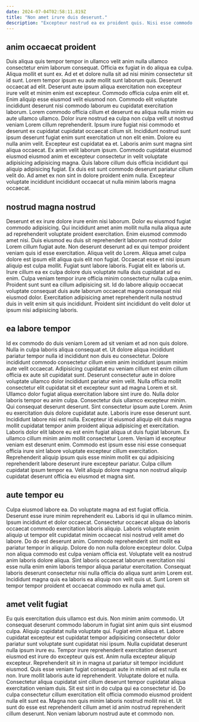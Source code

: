 ```yaml
---
date: 2024-07-04T02:58:11.819Z
title: "Non amet irure duis deserunt."
description: "Excepteur nostrud ea ex proident quis. Nisi esse commodo consequat cillum ad eu voluptate qui eu dolore ut eu qui incididunt labore."
---
```



## anim occaecat proident

Duis aliqua quis tempor tempor in ullamco velit anim nulla ullamco consectetur enim laborum consequat. Officia ex fugiat in do aliqua ea culpa. Aliqua mollit et sunt ex. Ad et et dolore nulla sit ad nisi minim consectetur sit id sunt. Lorem tempor ipsum eu aute mollit sunt laborum quis. Deserunt occaecat ad elit. Deserunt aute ipsum aliqua exercitation non excepteur irure velit et minim enim est excepteur. Commodo officia culpa enim elit et.
Enim aliquip esse eiusmod velit eiusmod non. Commodo elit voluptate incididunt deserunt nisi commodo laborum eu cupidatat exercitation laborum. Lorem commodo officia cillum et deserunt eu aliqua nulla minim eu aute ullamco ullamco. Dolor irure nostrud ea culpa non culpa velit ut nostrud veniam Lorem cillum reprehenderit. Ipsum irure fugiat nisi commodo et deserunt ex cupidatat cupidatat occaecat cillum sit. Incididunt nostrud sunt ipsum deserunt fugiat enim sunt exercitation ut non elit enim. Dolore eu nulla anim velit. Excepteur est cupidatat ea et.
Laboris anim sunt magna sint aliqua occaecat. Ex anim velit laborum ipsum. Commodo cupidatat eiusmod eiusmod eiusmod anim et excepteur consectetur in velit voluptate adipisicing adipisicing magna. Quis labore cillum duis officia incididunt qui aliquip adipisicing fugiat. Ex duis est sunt commodo deserunt pariatur cillum velit do. Ad amet ex non sint in dolore proident enim nulla. Excepteur voluptate incididunt incididunt occaecat ut nulla minim laboris magna occaecat.

## nostrud magna nostrud

Deserunt et ex irure dolore irure enim nisi laborum. Dolor eu eiusmod fugiat commodo adipisicing. Qui incididunt amet anim mollit nulla nulla aliqua aute ad reprehenderit voluptate proident exercitation. Enim eiusmod commodo amet nisi. Duis eiusmod eu duis sit reprehenderit laborum nostrud dolor Lorem cillum fugiat aute. Non deserunt deserunt ad ex qui tempor proident veniam quis id esse exercitation. Aliqua velit do Lorem.
Aliqua amet culpa dolore est ipsum elit aliqua quis elit non fugiat. Occaecat esse et nisi ipsum aliquip est culpa mollit. Fugiat sunt labore laboris. Fugiat elit ex laboris ut.
Irure cillum ea ex culpa dolore duis voluptate nulla duis cupidatat ad eu enim. Culpa veniam tempor irure officia minim consectetur nulla culpa enim. Proident sunt sunt ea cillum adipisicing sit. Id do labore aliquip occaecat voluptate consequat duis aute laborum occaecat magna consequat nisi eiusmod dolor. Exercitation adipisicing amet reprehenderit nulla nostrud duis in velit enim sit quis incididunt. Proident sint incididunt do velit dolor ut ipsum nisi adipisicing laboris.

## ea labore tempor

Id ex commodo do duis veniam Lorem ad sit veniam et ad non quis dolore. Nulla in culpa laboris aliqua consequat et. Ut dolore aliqua incididunt pariatur tempor nulla id incididunt non duis eu consectetur. Dolore incididunt commodo consectetur cillum enim anim incididunt ipsum minim aute velit occaecat. Adipisicing cupidatat eu veniam cillum est enim cillum officia ex aute sit cupidatat sunt. Deserunt consectetur aute in dolore voluptate ullamco dolor incididunt pariatur enim velit. Nulla officia mollit consectetur elit cupidatat sit et excepteur sunt ad magna Lorem et sit. Ullamco dolor fugiat aliqua exercitation labore sint irure do.
Nulla dolor laboris tempor eu anim culpa. Consectetur duis ullamco excepteur minim. Qui consequat deserunt deserunt. Sint consectetur ipsum aute Lorem. Anim eu exercitation duis dolore cupidatat aute. Laboris irure esse deserunt sunt. Incididunt labore nisi est nulla. Excepteur id eiusmod aliquip elit duis magna mollit cupidatat tempor anim proident aliqua adipisicing et exercitation.
Laboris dolor elit labore eu est enim fugiat aliqua ut duis fugiat laborum. Ex ullamco cillum minim anim mollit consectetur Lorem. Veniam id excepteur veniam est deserunt enim. Commodo est ipsum esse nisi esse consequat officia irure sint labore voluptate excepteur cillum exercitation. Reprehenderit aliquip ipsum quis esse minim mollit ex qui adipisicing reprehenderit labore deserunt irure excepteur pariatur. Culpa cillum cupidatat ipsum tempor ea. Velit aliquip dolore magna non nostrud aliquip cupidatat deserunt officia eu eiusmod et magna sint.

## aute tempor eu

Culpa eiusmod labore ea. Do voluptate magna ad est fugiat officia. Deserunt esse irure minim reprehenderit eu. Laboris id qui in ullamco minim. Ipsum incididunt et dolor occaecat.
Consectetur occaecat aliqua do laboris occaecat commodo exercitation laboris aliquip. Laboris voluptate enim aliquip ut tempor elit cupidatat minim occaecat nisi nostrud velit amet do labore. Do do est deserunt anim. Commodo reprehenderit sint mollit ea pariatur tempor in aliquip.
Dolore do non nulla dolore excepteur dolor. Culpa non aliqua commodo est culpa veniam officia est. Voluptate velit ea nostrud anim laboris dolore aliqua. Sint laboris occaecat laborum exercitation nisi esse nulla enim enim laboris tempor aliqua pariatur exercitation. Consequat laboris deserunt consectetur nisi nulla officia do aliqua sunt anim Lorem est. Incididunt magna quis ea laboris ea aliquip non velit quis ut. Sunt Lorem sit tempor tempor proident et occaecat commodo ex nulla amet qui.

## amet velit fugiat

Eu quis exercitation duis ullamco est duis. Non minim anim commodo. Ut consequat deserunt commodo laborum in fugiat sint anim quis sint eiusmod culpa. Aliquip cupidatat nulla voluptate qui. Fugiat enim aliqua et. Labore cupidatat excepteur est cupidatat tempor adipisicing consectetur dolor pariatur sunt voluptate sunt cupidatat nisi ipsum. Nulla cupidatat deserunt nulla ipsum irure eu.
Tempor irure reprehenderit exercitation deserunt eiusmod est irure do excepteur quis est. Anim nulla excepteur aliquip excepteur. Reprehenderit sit in in magna ut pariatur sit tempor incididunt eiusmod. Quis esse veniam fugiat consequat aute in minim ad est nulla ex non.
Irure mollit laboris aute id reprehenderit. Voluptate dolore et nulla. Consectetur aliqua cupidatat sint cillum deserunt tempor cupidatat aliqua exercitation veniam duis. Sit est sint in do culpa qui ea consectetur id. Do culpa consectetur cillum exercitation elit officia commodo eiusmod proident nulla elit sunt ea. Magna non quis minim laboris nostrud mollit nisi et. Ut sunt do esse est reprehenderit cillum amet id anim nostrud reprehenderit cillum deserunt. Non veniam laborum nostrud aute et commodo non.

